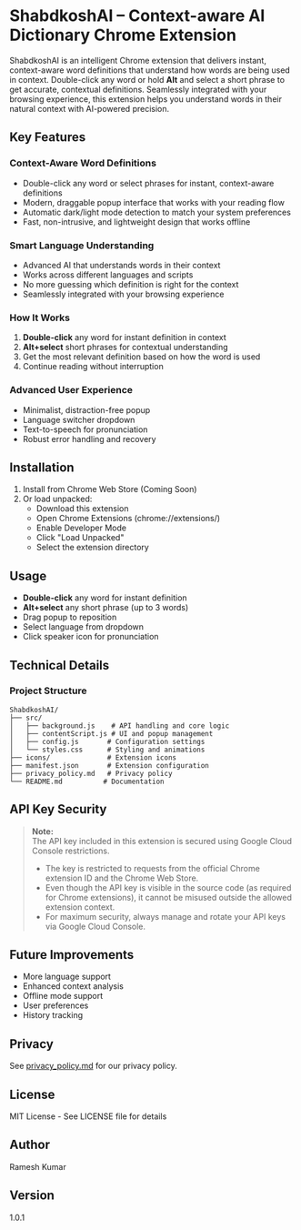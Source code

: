 # ShabdkoshAI – Context-aware AI Dictionary Chrome Extension

ShabdkoshAI is an intelligent Chrome extension that delivers instant, context-aware word definitions that understand how words are being used in context. Double-click any word or hold **Alt** and select a short phrase to get accurate, contextual definitions. Seamlessly integrated with your browsing experience, this extension helps you understand words in their natural context with AI-powered precision.

## Key Features

### Context-Aware Word Definitions
- Double-click any word or select phrases for instant, context-aware definitions
- Modern, draggable popup interface that works with your reading flow
- Automatic dark/light mode detection to match your system preferences
- Fast, non-intrusive, and lightweight design that works offline

### Smart Language Understanding
- Advanced AI that understands words in their context
- Works across different languages and scripts
- No more guessing which definition is right for the context
- Seamlessly integrated with your browsing experience

### How It Works
1. **Double-click** any word for instant definition in context
2. **Alt+select** short phrases for contextual understanding
3. Get the most relevant definition based on how the word is used
4. Continue reading without interruption

### Advanced User Experience
- Minimalist, distraction-free popup
- Language switcher dropdown
- Text-to-speech for pronunciation
- Robust error handling and recovery

## Installation

1. Install from Chrome Web Store (Coming Soon)
2. Or load unpacked:
   - Download this extension
   - Open Chrome Extensions (chrome://extensions/)
   - Enable Developer Mode
   - Click "Load Unpacked"
   - Select the extension directory

## Usage

- **Double-click** any word for instant definition
- **Alt+select** any short phrase (up to 3 words)
- Drag popup to reposition
- Select language from dropdown
- Click speaker icon for pronunciation

## Technical Details

### Project Structure
```
ShabdkoshAI/
├── src/
│   ├── background.js    # API handling and core logic
│   ├── contentScript.js # UI and popup management
│   ├── config.js       # Configuration settings
│   └── styles.css      # Styling and animations
├── icons/              # Extension icons
├── manifest.json       # Extension configuration
├── privacy_policy.md   # Privacy policy
└── README.md          # Documentation
```

## API Key Security

> **Note:**  
> The API key included in this extension is secured using Google Cloud Console restrictions.  
> - The key is restricted to requests from the official Chrome extension ID and the Chrome Web Store.
> - Even though the API key is visible in the source code (as required for Chrome extensions), it cannot be misused outside the allowed extension context.
> - For maximum security, always manage and rotate your API keys via Google Cloud Console.

## Future Improvements
- More language support
- Enhanced context analysis
- Offline mode support
- User preferences
- History tracking

## Privacy
See [privacy_policy.md](privacy_policy.md) for our privacy policy.

## License
MIT License - See LICENSE file for details

## Author
Ramesh Kumar

## Version
1.0.1